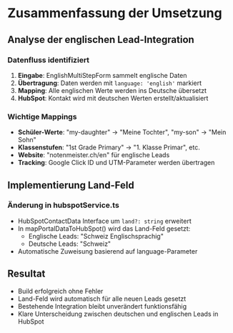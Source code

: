# Zusammenfassung der Umsetzung

## Analyse der englischen Lead-Integration

### Datenfluss identifiziert
1. **Eingabe**: EnglishMultiStepForm sammelt englische Daten
2. **Übertragung**: Daten werden mit `language: 'english'` markiert
3. **Mapping**: Alle englischen Werte werden ins Deutsche übersetzt
4. **HubSpot**: Kontakt wird mit deutschen Werten erstellt/aktualisiert

### Wichtige Mappings
- **Schüler-Werte**: "my-daughter" → "Meine Tochter", "my-son" → "Mein Sohn"
- **Klassenstufen**: "1st Grade Primary" → "1. Klasse Primar", etc.
- **Website**: "notenmeister.ch/en" für englische Leads
- **Tracking**: Google Click ID und UTM-Parameter werden übertragen

## Implementierung Land-Feld

### Änderung in hubspotService.ts
- HubSpotContactData Interface um `land?: string` erweitert
- In mapPortalDataToHubSpot() wird das Land-Feld gesetzt:
  - Englische Leads: "Schweiz Englischsprachig"
  - Deutsche Leads: "Schweiz"
- Automatische Zuweisung basierend auf language-Parameter

## Resultat
- Build erfolgreich ohne Fehler
- Land-Feld wird automatisch für alle neuen Leads gesetzt
- Bestehende Integration bleibt unverändert funktionsfähig
- Klare Unterscheidung zwischen deutschen und englischen Leads in HubSpot